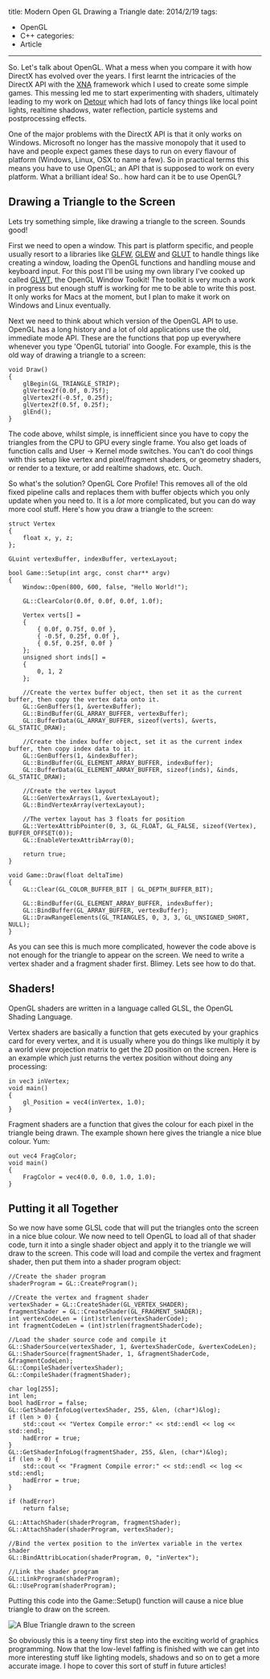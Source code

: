 title: Modern Open GL Drawing a Triangle
date: 2014/2/19
tags:
- OpenGL
- C++
categories:
- Article
---
So. Let's talk about OpenGL. What a mess when you compare it with how DirectX has evolved over the years. I first learnt the intricacies of the DirectX API with the [XNA](http://xbox.create.msdn.com/en-US/) framework which I used to create some simple games. This messing led me to start experimenting with shaders, ultimately leading to my work on [Detour](http://www.sandswept.net/games/detour) which had lots of fancy things like local point lights, realtime shadows, water reflection, particle systems and postprocessing effects.

One of the major problems with the DirectX API is that it only works on Windows. Microsoft no longer has the massive monopoly that it used to have and people expect games these days to run on every flavour of platform (Windows, Linux, OSX to name a few). So in practical terms this means you have to use OpenGL; an API that is supposed to work on every platform. What a brilliant idea! So.. how hard can it be to use OpenGL?

Drawing a Triangle to the Screen
--------------------------------

Lets try something simple, like drawing a triangle to the screen. Sounds good!

First we need to open a window. This part is platform specific, and people usually resort to a libraries like [GLFW](http://www.glfw.org/), [GLEW](http://glew.sourceforge.net/) and [GLUT](http://www.opengl.org/resources/libraries/glut/) to handle things like creating a window, loading the OpenGL functions and handling mouse and keyboard input. For this post I'll be using my own library I've cooked up called [GLWT](https://github.com/zanders3/glwt), the OpenGL Window Toolkit! The toolkit is very much a work in progress but enough stuff is working for me to be able to write this post. It only works for Macs at the moment, but I plan to make it work on Windows and Linux eventually.

Next we need to think about which version of the OpenGL API to use. OpenGL has a long history and a lot of old applications use the old, immediate mode API. These are the functions that pop up everywhere whenever you type 'OpenGL tutorial' into Google. For example, this is the old way of drawing a triangle to a screen:

	void Draw()
	{
		glBegin(GL_TRIANGLE_STRIP);
		glVertex2f(0.0f, 0.75f);
		glVertex2f(-0.5f, 0.25f);
		glVertex2f(0.5f, 0.25f);
		glEnd();
	}

The code above, whilst simple, is innefficient since you have to copy the triangles from the CPU to GPU every single frame. You also get loads of function calls and User -> Kernel mode switches. You can't do cool things with this setup like vertex and pixel/fragment shaders, or geometry shaders, or render to a texture, or add realtime shadows, etc. Ouch.

So what's the solution? OpenGL Core Profile! This removes all of the old fixed pipeline calls and replaces them with buffer objects which you only update when you need to. It is a *lot* more complicated, but you can do way more cool stuff. Here's how you draw a triangle to the screen:

	struct Vertex
	{
		float x, y, z;
	};

	GLuint vertexBuffer, indexBuffer, vertexLayout;

	bool Game::Setup(int argc, const char** argv)
	{
	    Window::Open(800, 600, false, "Hello World!");
	    
	    GL::ClearColor(0.0f, 0.0f, 0.0f, 1.0f);
	    
		Vertex verts[] =
	    {
	        { 0.0f, 0.75f, 0.0f },
	        { -0.5f, 0.25f, 0.0f },
	        { 0.5f, 0.25f, 0.0f }
	    };
	    unsigned short inds[] =
	    {
	        0, 1, 2
	    };
	    
	    //Create the vertex buffer object, then set it as the current buffer, then copy the vertex data onto it.
	    GL::GenBuffers(1, &vertexBuffer);
	    GL::BindBuffer(GL_ARRAY_BUFFER, vertexBuffer);
	    GL::BufferData(GL_ARRAY_BUFFER, sizeof(verts), &verts, GL_STATIC_DRAW);
	    
	    //Create the index buffer object, set it as the current index buffer, then copy index data to it.
	    GL::GenBuffers(1, &indexBuffer);
	    GL::BindBuffer(GL_ELEMENT_ARRAY_BUFFER, indexBuffer);
	    GL::BufferData(GL_ELEMENT_ARRAY_BUFFER, sizeof(inds), &inds, GL_STATIC_DRAW);
	    
	    //Create the vertex layout
	    GL::GenVertexArrays(1, &vertexLayout);
	    GL::BindVertexArray(vertexLayout);
	    
	    //The vertex layout has 3 floats for position
	    GL::VertexAttribPointer(0, 3, GL_FLOAT, GL_FALSE, sizeof(Vertex), BUFFER_OFFSET(0));
	    GL::EnableVertexAttribArray(0);

	    return true;
	}

	void Game::Draw(float deltaTime)
	{
		GL::Clear(GL_COLOR_BUFFER_BIT | GL_DEPTH_BUFFER_BIT);
    
	    GL::BindBuffer(GL_ELEMENT_ARRAY_BUFFER, indexBuffer);
	    GL::BindBuffer(GL_ARRAY_BUFFER, vertexBuffer);
	    GL::DrawRangeElements(GL_TRIANGLES, 0, 3, 3, GL_UNSIGNED_SHORT, NULL);
	}

As you can see this is much more complicated, however the code above is not enough for the triangle to appear on the screen. We need to write a vertex shader and a fragment shader first. Blimey. Lets see how to do that.

Shaders!
--------

OpenGL shaders are written in a language called GLSL, the OpenGL Shading Language.

Vertex shaders are basically a function that gets executed by your graphics card for every vertex, and it is usually where you do things like multiply it by a world view projection matrix to get the 2D position on the screen. Here is an example which just returns the vertex position without doing any processing:

	in vec3 inVertex;
	void main()
	{
	    gl_Position = vec4(inVertex, 1.0);
	}

Fragment shaders are a function that gives the colour for each pixel in the triangle being drawn. The example shown here gives the triangle a nice blue colour. Yum:

	out vec4 FragColor;
	void main()
	{
	    FragColor = vec4(0.0, 0.0, 1.0, 1.0);
	}

Putting it all Together
-----------------------

So we now have some GLSL code that will put the triangles onto the screen in a nice blue colour. We now need to tell OpenGL to load all of that shader code, turn it into a single shader object and apply it to the triangle we will draw to the screen. This code will load and compile the vertex and fragment shader, then put them into a shader program object:

    //Create the shader program
    shaderProgram = GL::CreateProgram();
    
    //Create the vertex and fragment shader
    vertexShader = GL::CreateShader(GL_VERTEX_SHADER);
    fragmentShader = GL::CreateShader(GL_FRAGMENT_SHADER);
    int vertexCodeLen = (int)strlen(vertexShaderCode);
    int fragmentCodeLen = (int)strlen(fragmentShaderCode);
    
    //Load the shader source code and compile it
    GL::ShaderSource(vertexShader, 1, &vertexShaderCode, &vertexCodeLen);
    GL::ShaderSource(fragmentShader, 1, &fragmentShaderCode, &fragmentCodeLen);
    GL::CompileShader(vertexShader);
    GL::CompileShader(fragmentShader);
    
    char log[255];
    int len;
    bool hadError = false;
    GL::GetShaderInfoLog(vertexShader, 255, &len, (char*)&log);
    if (len > 0) {
        std::cout << "Vertex Compile error:" << std::endl << log << std::endl;
        hadError = true;
    }
    GL::GetShaderInfoLog(fragmentShader, 255, &len, (char*)&log);
    if (len > 0) {
        std::cout << "Fragment Compile error:" << std::endl << log << std::endl;
        hadError = true;
    }
    
    if (hadError)
        return false;
    
    GL::AttachShader(shaderProgram, fragmentShader);
    GL::AttachShader(shaderProgram, vertexShader);
    
    //Bind the vertex position to the inVertex variable in the vertex shader
    GL::BindAttribLocation(shaderProgram, 0, "inVertex");
    
    //Link the shader program
    GL::LinkProgram(shaderProgram);
    GL::UseProgram(shaderProgram);

Putting this code into the Game::Setup() function will cause a nice blue triangle to draw on the screen.

![A Blue Triangle drawn to the screen](/2014/02/19/modern-opengl-a-tutorial/opengl.jpg "An incredible feat of programming. AMAZING.")

So obviously this is a teeny tiny first step into the exciting world of graphics programming. Now that the low-level faffing is finished with we can get into more interesting stuff like lighting models, shadows and so on to get a more accurate image. I hope to cover this sort of stuff in future articles!

